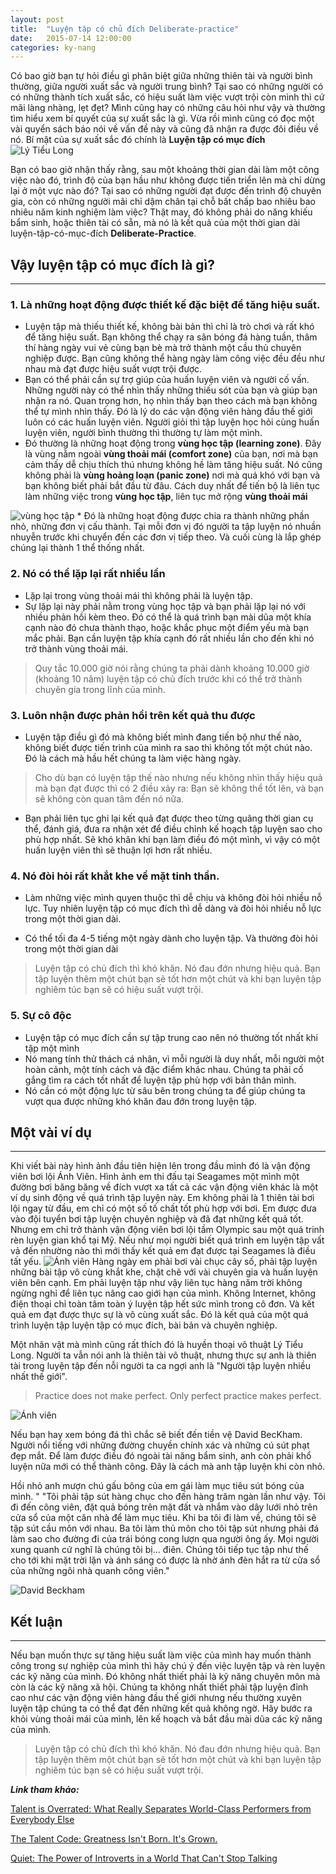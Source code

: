 ```yaml
---
layout: post
title:  "Luyện tập có chủ đích Deliberate-practice"
date:   2015-07-14 12:00:00
categories: ky-nang
---
```


Có bao giờ bạn tự hỏi điều gì phân biệt giữa những thiên tài và người bình thường, giữa người xuất sắc và người trung bình? Tại sao có những người có có những thành tích xuất sắc, có hiệu suất làm việc vượt trội còn mình thì cứ mãi làng nhàng, lẹt đẹt? Mình cũng hay có những câu hỏi như vậy và thường tìm hiểu xem bí quyết của sự xuất sắc là gì. Vừa rồi mình cũng có đọc một vài quyển sách báo nói về vấn đề này và cũng đã nhận ra được đôi điều về nó. Bí mật của sự xuất sắc đó chính là **Luyện tập có mục đích**
<img src="/images/ky-nang/anh-vien.jpg" alt="Lý Tiểu Long" class="article-img-center">

Bạn có bao giờ nhận thấy rằng, sau một khoảng thời gian dài làm một công việc nào đó, trình độ của bạn hầu như không được tiến triển lên mà chỉ dừng lại ở một vực nào đó? Tại sao có những người đạt được đến trình độ chuyên gia, còn có những người mãi chỉ dậm chân tại chỗ bất chấp bao nhiêu bao nhiêu năm kinh nghiệm làm việc? Thật may, đó không phải do năng khiếu bẩm sinh, hoặc thiên tài có sẵn, mà nó là kết quả của một thời gian dài luyện-tập-có-mục-đích **Deliberate-Practice**.

## Vậy luyện tập có mục đích là gì?
<hr/>

### 1. Là những hoạt động được thiết kế đặc biệt để tăng hiệu suất.
  * Luyện tập mà thiếu thiết kế, không bài bản thì chỉ là trò chơi và rất khó để tăng hiệu suất. Bạn không thể chạy ra sân bóng đá hàng tuần, thâm thí hàng ngày vui vẻ cùng bạn bè mà trở thành một cầu thủ chuyên nghiệp được. Bạn cũng không thể hàng ngày làm công việc đều đều như nhau mà đạt được hiệu suất vượt trội được.
  * Bạn có thể phải cần sự trợ giúp của huấn luyện viên và người cố vấn. Những người này có thể nhìn thấy những thiếu sót của bạn và giúp bạn nhận ra nó. Quan trọng hơn, họ nhìn thấy bạn theo cách mà bạn không thể tự mình nhìn thấy. Đó là lý do các vận động viên hàng đầu thế giới luôn có các huấn luyện viên. Người giỏi thì tập luyện học hỏi cùng huấn luyện viên, người bình thường thì thường tự làm một mình.
  * Đó thường là những hoạt động trong **vùng học tập (learning zone)**. Đây là vùng nằm ngoài **vùng thoải mái (comfort zone)** của bạn, nơi mà bạn cảm thấy dễ chịu thích thú nhưng không hề làm tăng hiệu suất. Nó cũng không phải là **vùng hoảng loạn (panic zone)** nơi mà quá khó với bạn và bạn không biết phải bắt đầu từ đâu. Cách duy nhất để tiến bộ là liên tục làm những việc trong **vùng học tập**, liên tục mở rộng **vùng thoải mái**
<img src="/images/ky-nang/vung-hoc-tap.jpg" alt="vùng học tập" class="article-img-center">
  * Đó là những hoạt động được chia ra thành những phần nhỏ, những đơn vị cấu thành. Tại mỗi đơn vị đó người ta tập luyện nó nhuần nhuyễn trước khi chuyển đến các đơn vị tiếp theo. Và cuối cùng là lắp ghép chúng lại thành 1 thể thống nhất.


### 2. Nó có thể lặp lại rất nhiều lần
  - Lặp lại trong vùng thoải mái thì không phải là luyện tập.
  - Sự lặp lại này phải nằm trong vùng học tập và bạn phải lặp lại nó với nhiều phản hồi kèm theo. Đó có thể là quá trình bạn mài dũa một khía cạnh nào đó chưa thành thạo, hoặc khắc phục một điểm yếu mà bạn mắc phải. Bạn cần luyện tập khía cạnh đó rất nhiều lần cho đến khi nó trở thành vùng thoải mái.

  > Quy tắc 10.000 giờ nói rằng chúng ta phải dành khoảng 10.000 giờ (khoảng 10 năm) luyện tập có chủ đích trước khi có thể trở thành chuyên gia trong lĩnh của mình.

### 3. Luôn nhận được phản hồi trên kết quả thu được
   - Luyện tập điều gì đó mà không biết mình đang tiến bộ như thế nào, không biết được tiến trình của mình ra sao thì không tốt một chút nào. Đó là cách mà hầu hết chúng ta làm việc hàng ngày.

   > Cho dù bạn có luyện tập thế nào nhưng nếu không nhìn thấy hiệu quả mà bạn đạt được thì có 2 điều xảy ra: Bạn sẽ không thể tốt lên, và bạn sẽ không còn quan tâm đến nó nữa.

   - Bạn phải liên tục ghi lại kết quả đạt được theo từng quãng thời gian cụ thể, đánh giá, đưa ra nhận xét để điều chỉnh kế hoạch tập luyện sao cho phù hợp nhất. Sẽ khó khăn khi bạn làm điều đó một mình, vì vậy có một huấn luyện viên thì sẽ thuận lợi hơn rất nhiều.

### 4. Nó đòi hỏi rất khắt khe về mặt tinh thần.
  - Làm những việc mình quyen thuộc thì dễ chịu và không đòi hỏi nhiều nỗ lực. Tuy nhiên luyện tập có mục đích thì dễ dàng và đòi hỏi nhiều nỗ lực trong một thời gian dài.

  - Có thể tối đa 4-5 tiếng một ngày dành cho luyện tập. Và thường đòi hỏi trong một thời gian dài

  > Luyện tập có chủ đích thì khó khăn. Nó đau đớn nhưng hiệu quả. Bạn tập luyện thêm một chút bạn sẽ tốt hơn một chút và khi bạn luyện tập nghiêm túc bạn sẽ có hiệu suất vượt trội.

### 5. Sự cô độc
  - Luyện tập có mục đích cần sự tập trung cao nên nó thường tốt nhất khi tập một mình
  - Nó mang tính thử thách cá nhân, vì mỗi người là duy nhất, mỗi người một hoàn cảnh, một tính cách và đặc điểm khác nhau. Chúng ta phải cố gắng tìm ra cách tốt nhất để luyện tập phù hợp với bản thân mình.
  - Nó cần có một động lực từ sâu bên trong chúng ta để giúp chúng ta vượt qua được những khó khăn đau đớn trong luyện tập.


## Một vài ví dụ
<hr/>

Khi viết bài này hình ảnh đầu tiên hiện lên trong đầu mình đó là vận động viên bơi lội Ánh Viên. Hình ảnh em thi đấu tại Seagames một mình một đường bơi băng băng về đích vượt xa tất cả các vận động viên khác là một ví dụ sinh động về quá trình tập luyện này. Em không phải là 1 thiên tài bơi lội ngay từ đầu, em chỉ có một số tố chất tốt phù hợp với bơi. Em được đưa vào đội tuyển bơi tập luyện chuyên nghiệp và đã đạt những kết quả tốt. Nhưng em chỉ trở thành vận động viên bơi lội tầm Olympic sau một quá trinh rèn luyện gian khổ tại Mỹ. Nếu như mọi người biết quá trình em luyện tập vất vả đến nhường nào thì mới thấy kết quả em đạt được tại Seagames là điều tất yếu.
<img src="/images/ky-nang/anh-vien-2.jpg" alt="Ánh viên" class="article-img-center">
  Hàng ngày em phải bơi vài chục cây số, phải tập luyện những bài tập vô cùng khắt khe, chặt chẽ với vài chuyên gia và huấn luyện viên bên cạnh. Em phải luyện tập như vậy liên tục hàng năm trời không ngừng nghỉ để liên tục nâng cao giới hạn của mình. Không Internet, không điện thoại chỉ toàn tâm toàn ý luyện tập hết sức mình trong cô đơn. Và kết quả em đạt được thực sự là vô cùng xuất sắc. Đó là kết quả của một quá trình luyện tập luyện tập có mục đích, bài bản và chuyên nghiệp.

Một nhân vật mà mình cũng rất thích đó là huyền thoại võ thuật Lý Tiểu Long. Người ta vẫn nói anh là thiên tài võ thuật, nhưng thực sự anh là thiên tài trong luyện tập đến nỗi người ta ca ngợi anh là "Người tập luyện nhiều nhất thế giới".
 > Practice does not make perfect. Only perfect practice makes perfect.

<img src="/images/ky-nang/ly-tieu-long.jpg" alt="Ánh viên" class="article-img-center">

Nếu bạn hay xem bóng đá thì chắc sẽ biết đến tiền vệ David BecKham. Người nổi tiếng với những đường chuyền chính xác và những cú sút phạt đẹp mắt. Để làm được điều đó ngoài tài năng bẩm sinh, anh còn phải khổ luyện nữa mới có thể thành công. Đây là cách mà anh tập luyện khi còn nhỏ.

Hồi nhỏ anh mượn chú gấu bông của em gái làm mục tiêu sút bóng của mình. " "Tôi phải tập sút hàng chục cho đến hàng trăm ngàn lần như vậy. Tôi đi đến công viên, đặt quả bóng trên mặt đất và nhắm vào dây lưới nhỏ trên cửa sổ của một căn nhà để làm mục tiêu. Khi ba tôi đi làm về, chúng tôi sẽ tập sút cầu môn với nhau. Ba tôi làm thủ môn cho tôi tập sút nhưng phải đá làm sao cho đường đi của trái bóng cong lượn qua người ông ấy. Mọi người xung quanh cứ nghĩ là chúng tôi bị... điên. Chúng tôi tiếp tục tập như thế cho tới khi mặt trời lặn và ánh sáng có được là nhờ ánh đèn hắt ra từ cửa sổ của những ngôi nhà quanh công viên."

<img src="/images/ky-nang/david-beckham.png" alt="David Beckham" class="article-img-center">

## Kết luận
<hr/>
 Nếu bạn muốn thực sự tăng hiệu suất làm việc của mình hay muốn thành công trong sự nghiệp của mình thì hãy chú ý đến việc luyện tập và rèn luyện các kỹ năng của mình. Đó không nhất thiết phải là kỹ năng chuyên môn mà còn là các kỹ năng xã hội. Chúng ta không nhất thiết phải tập luyện đỉnh cao như các vận động viên hàng đầu thế giới nhưng nếu thường xuyên luyện tập chúng ta có thể đạt đến những kết quả không ngờ. Hãy bước ra khỏi vùng thoải mái của mình, lên kế hoạch và bắt đầu mài dũa các kỹ năng của mình.

  > Luyện tập có chủ đích thì khó khăn. Nó đau đớn nhưng hiệu quả. Bạn tập luyện thêm một chút bạn sẽ tốt hơn một chút và khi bạn luyện tập nghiêm túc bạn sẽ có hiệu suất vượt trội.

  ***Link tham khảo:***

  <a target="_blank_" href="http://www.amazon.com/Talent-Overrated-Separates-World-Class-Performers/dp/1591842948">Talent is Overrated: What Really Separates World-Class Performers from Everybody Else</a>

  <a target="_blank_" href="http://www.amazon.com/The-Talent-Code-Greatness-Grown/dp/055380684X">The Talent Code: Greatness Isn't Born. It's Grown.</a>

  <a target="_blank_" href="http://www.amazon.com/Quiet-Power-Introverts-World-Talking/dp/0307352153">Quiet: The Power of Introverts in a World That Can't Stop Talking</a>

